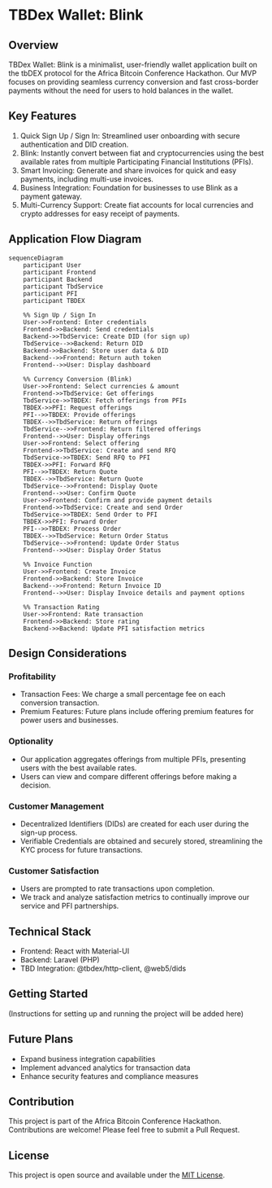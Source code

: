 # TBDex Wallet: Blink

## Overview
TBDex Wallet: Blink is a minimalist, user-friendly wallet application built on the tbDEX protocol for the Africa Bitcoin Conference Hackathon. Our MVP focuses on providing seamless currency conversion and fast cross-border payments without the need for users to hold balances in the wallet.

## Key Features
1. Quick Sign Up / Sign In: Streamlined user onboarding with secure authentication and DID creation.
2. Blink: Instantly convert between fiat and cryptocurrencies using the best available rates from multiple Participating Financial Institutions (PFIs).
3. Smart Invoicing: Generate and share invoices for quick and easy payments, including multi-use invoices.
4. Business Integration: Foundation for businesses to use Blink as a payment gateway.
5. Multi-Currency Support: Create fiat accounts for local currencies and crypto addresses for easy receipt of payments.

## Application Flow Diagram

```mermaid
sequenceDiagram
    participant User
    participant Frontend
    participant Backend
    participant TbdService
    participant PFI
    participant TBDEX

    %% Sign Up / Sign In
    User->>Frontend: Enter credentials
    Frontend->>Backend: Send credentials
    Backend->>TbdService: Create DID (for sign up)
    TbdService-->>Backend: Return DID
    Backend->>Backend: Store user data & DID
    Backend-->>Frontend: Return auth token
    Frontend-->>User: Display dashboard

    %% Currency Conversion (Blink)
    User->>Frontend: Select currencies & amount
    Frontend->>TbdService: Get offerings
    TbdService->>TBDEX: Fetch offerings from PFIs
    TBDEX->>PFI: Request offerings
    PFI-->>TBDEX: Provide offerings
    TBDEX-->>TbdService: Return offerings
    TbdService-->>Frontend: Return filtered offerings
    Frontend-->>User: Display offerings
    User->>Frontend: Select offering
    Frontend->>TbdService: Create and send RFQ
    TbdService->>TBDEX: Send RFQ to PFI
    TBDEX->>PFI: Forward RFQ
    PFI-->>TBDEX: Return Quote
    TBDEX-->>TbdService: Return Quote
    TbdService-->>Frontend: Display Quote
    Frontend-->>User: Confirm Quote
    User->>Frontend: Confirm and provide payment details
    Frontend->>TbdService: Create and send Order
    TbdService->>TBDEX: Send Order to PFI
    TBDEX->>PFI: Forward Order
    PFI-->>TBDEX: Process Order
    TBDEX-->>TbdService: Return Order Status
    TbdService-->>Frontend: Update Order Status
    Frontend-->>User: Display Order Status

    %% Invoice Function
    User->>Frontend: Create Invoice
    Frontend->>Backend: Store Invoice
    Backend-->>Frontend: Return Invoice ID
    Frontend-->>User: Display Invoice details and payment options

    %% Transaction Rating
    User->>Frontend: Rate transaction
    Frontend->>Backend: Store rating
    Backend->>Backend: Update PFI satisfaction metrics

```


## Design Considerations

### Profitability
* Transaction Fees: We charge a small percentage fee on each conversion transaction.
* Premium Features: Future plans include offering premium features for power users and businesses.

### Optionality
* Our application aggregates offerings from multiple PFIs, presenting users with the best available rates.
* Users can view and compare different offerings before making a decision.

### Customer Management
* Decentralized Identifiers (DIDs) are created for each user during the sign-up process.
* Verifiable Credentials are obtained and securely stored, streamlining the KYC process for future transactions.

### Customer Satisfaction
* Users are prompted to rate transactions upon completion.
* We track and analyze satisfaction metrics to continually improve our service and PFI partnerships.

## Technical Stack
* Frontend: React with Material-UI
* Backend: Laravel (PHP)
* TBD Integration: @tbdex/http-client, @web5/dids

## Getting Started
(Instructions for setting up and running the project will be added here)

## Future Plans
* Expand business integration capabilities
* Implement advanced analytics for transaction data
* Enhance security features and compliance measures

## Contribution
This project is part of the Africa Bitcoin Conference Hackathon. Contributions are welcome! Please feel free to submit a Pull Request.

## License
This project is open source and available under the [MIT License](LICENSE).
